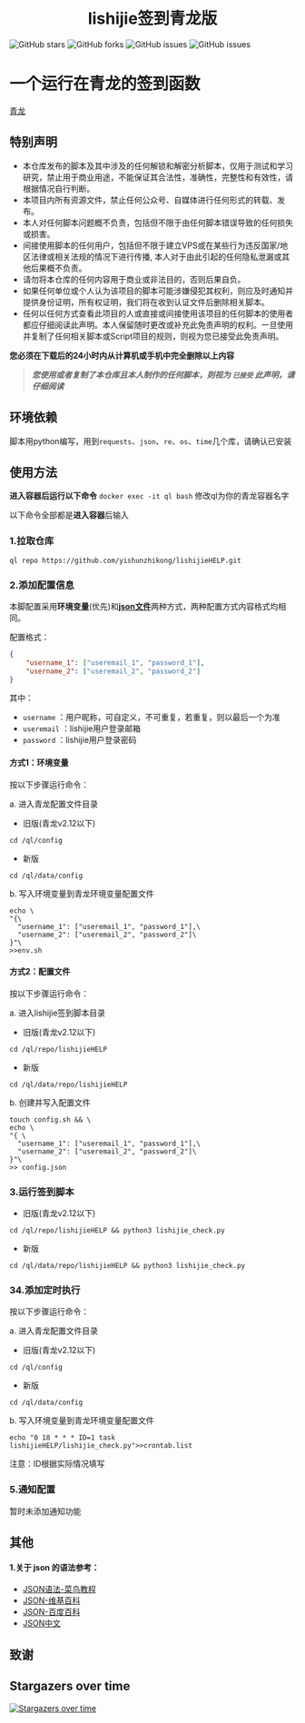 <div align="center"> 
<h1 align="center">lishijie签到青龙版</h1>
</div>

![GitHub stars](https://img.shields.io/github/stars/yishunzhikong/lishijieHELP?style=flat-square)
![GitHub forks](https://img.shields.io/github/forks/yishunzhikong/lishijieHELP?style=flat-square)
![GitHub issues](https://img.shields.io/github/issues/yishunzhikong/lishijieHELP?style=flat-square)
![GitHub issues](https://img.shields.io/github/languages/code-size/yishunzhikong/lishijieHELP?style=flat-square)

# 一个运行在青龙的签到函数

[青龙](https://github.com/whyour/qinglong.git)

## 特别声明

- 本仓库发布的脚本及其中涉及的任何解锁和解密分析脚本，仅用于测试和学习研究，禁止用于商业用途，不能保证其合法性，准确性，完整性和有效性，请根据情况自行判断。
- 本项目内所有资源文件，禁止任何公众号、自媒体进行任何形式的转载、发布。
- 本人对任何脚本问题概不负责，包括但不限于由任何脚本错误导致的任何损失或损害。
- 间接使用脚本的任何用户，包括但不限于建立VPS或在某些行为违反国家/地区法律或相关法规的情况下进行传播, 本人对于由此引起的任何隐私泄漏或其他后果概不负责。
- 请勿将本仓库的任何内容用于商业或非法目的，否则后果自负。
- 如果任何单位或个人认为该项目的脚本可能涉嫌侵犯其权利，则应及时通知并提供身份证明，所有权证明，我们将在收到认证文件后删除相关脚本。
- 任何以任何方式查看此项目的人或直接或间接使用该项目的任何脚本的使用者都应仔细阅读此声明。本人保留随时更改或补充此免责声明的权利。一旦使用并复制了任何相关脚本或Script项目的规则，则视为您已接受此免责声明。

**您必须在下载后的24小时内从计算机或手机中完全删除以上内容**

> ***您使用或者复制了本仓库且本人制作的任何脚本，则视为 `已接受` 此声明，请仔细阅读***

## 环境依赖

脚本用python编写，用到`requests`、`json`、`re`、`os`、`time`几个库，请确认已安装

## 使用方法

**进入容器后运行以下命令** `docker exec -it ql bash` 修改ql为你的青龙容器名字

以下命令全部都是**进入容器**后输入

### 1.拉取仓库

```shell
ql repo https://github.com/yishunzhikong/lishijieHELP.git
```

### 2.添加配置信息

本脚配置采用**环境变量**(优先)和[**json文件**](https://www.runoob.com/json/json-syntax.html)两种方式，两种配置方式内容格式均相同。

配置格式：

```json
{
	"username_1": ["useremail_1", "password_1"],
	"username_2": ["useremail_2", "password_2"]
}
```

其中：
  - `username` ：用户昵称，可自定义，不可重复，若重复，则以最后一个为准
  - `useremail` ：lishijie用户登录邮箱
  - `password` ：lishijie用户登录密码

#### 方式1：环境变量

按以下步骤运行命令：

a. 进入青龙配置文件目录

  - 旧版(青龙v2.12以下)

  ```shell
  cd /ql/config
  ```

  - 新版

  ```shell
  cd /ql/data/config
  ```

b. 写入环境变量到青龙环境变量配置文件

  ```shell
  echo \
  "{\
    "username_1": ["useremail_1", "password_1"],\
    "username_2": ["useremail_2", "password_2"]\
  }"\
  >>env.sh
  ```

#### 方式2：配置文件

按以下步骤运行命令：

a. 进入lishijie签到脚本目录

  - 旧版(青龙v2.12以下)

  ```
  cd /ql/repo/lishijieHELP
  ```

  - 新版

  ```
  cd /ql/data/repo/lishijieHELP
  ```

b. 创建并写入配置文件

  ```shell
  touch config.sh && \
  echo \
  "{ \
    "username_1": ["useremail_1", "password_1"],\
    "username_2": ["useremail_2", "password_2"]\
  }"\
  >> config.json
  ```

### 3.运行签到脚本

- 旧版(青龙v2.12以下)

```shell
cd /ql/repo/lishijieHELP && python3 lishijie_check.py
```

- 新版

```shell
cd /ql/data/repo/lishijieHELP && python3 lishijie_check.py
```

### 34.添加定时执行

按以下步骤运行命令：

a. 进入青龙配置文件目录

  - 旧版(青龙v2.12以下)

  ```shell
  cd /ql/config
  ```

  - 新版

  ```shell
  cd /ql/data/config
  ```

b. 写入环境变量到青龙环境变量配置文件

  ```shell
  echo "0 18 * * * ID=1 task lishijieHELP/lishijie_check.py">>crontab.list
  ```

  注意：ID根据实际情况填写

### 5.通知配置

暂时未添加通知功能

## 其他

#### 1.关于 json 的语法参考：

* [JSON语法-菜鸟教程](https://www.runoob.com/json/json-syntax.html)
* [JSON-维基百科](https://zh.m.wikipedia.org/zh/JSON)
* [JSON-百度百科](https://baike.baidu.com/item/JSON/2462549)
* [JSON中文](https://www.json.org/json-zh.html)

## 致谢

## Stargazers over time

[![Stargazers over time](https://starchart.cc/yishunzhikong/lishijieHELP.svg)](https://starchart.cc/yishunzhikong/lishijieHELP)

